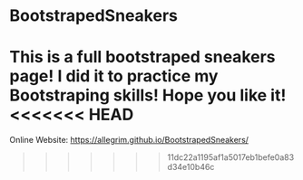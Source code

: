 # BootstrapedSneakers
This is a full bootstraped sneakers page! I did it to practice my Bootstraping skills! Hope you like it! 
<<<<<<< HEAD
=======


Online Website: https://allegrim.github.io/BootstrapedSneakers/
>>>>>>> 11dc22a1195af1a5017eb1befe0a83d34e10b46c
